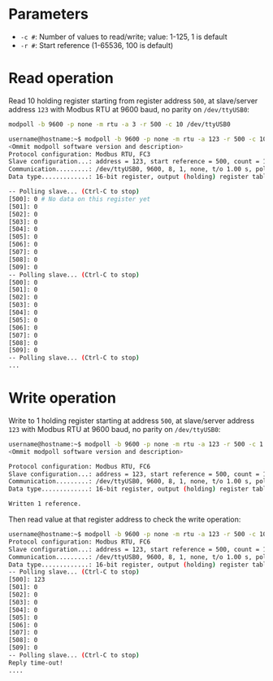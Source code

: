 # Parameters
* ``-c #``: Number of values to read/write; value: 1-125, 1 is default
* ``-r #``: Start reference (1-65536, 100 is default)

# Read operation

Read 10 holding register starting from register address ``500``, at slave/server address ``123`` with Modbus RTU at 9600 baud, no parity on ``/dev/ttyUSB0``:
```sh
modpoll -b 9600 -p none -m rtu -a 3 -r 500 -c 10 /dev/ttyUSB0
```
```sh
username@hostname:~$ modpoll -b 9600 -p none -m rtu -a 123 -r 500 -c 10 /dev/ttyUSB0
<Ommit modpoll software version and description>
Protocol configuration: Modbus RTU, FC3
Slave configuration...: address = 123, start reference = 500, count = 10
Communication.........: /dev/ttyUSB0, 9600, 8, 1, none, t/o 1.00 s, poll rate 1000 ms
Data type.............: 16-bit register, output (holding) register table

-- Polling slave... (Ctrl-C to stop)
[500]: 0 # No data on this register yet
[501]: 0
[502]: 0
[503]: 0
[504]: 0
[505]: 0
[506]: 0
[507]: 0
[508]: 0
[509]: 0
-- Polling slave... (Ctrl-C to stop)
[500]: 0
[501]: 0
[502]: 0
[503]: 0
[504]: 0
[505]: 0
[506]: 0
[507]: 0
[508]: 0
[509]: 0
-- Polling slave... (Ctrl-C to stop)
...
```
# Write operation
Write to 1 holding register starting at address ``500``, at slave/server address ``123`` with Modbus RTU at 9600 baud, no parity on ``/dev/ttyUSB0``:
```sh
username@hostname:~$ modpoll -b 9600 -p none -m rtu -a 123 -r 500 -c 1 /dev/ttyUSB0 123
<Ommit modpoll software version and description>

Protocol configuration: Modbus RTU, FC6
Slave configuration...: address = 123, start reference = 500, count = 1
Communication.........: /dev/ttyUSB0, 9600, 8, 1, none, t/o 1.00 s, poll rate 1000 ms
Data type.............: 16-bit register, output (holding) register table

Written 1 reference.
```
Then read value at that register address to check the write operation:
```sh
username@hostname:~$ modpoll -b 9600 -p none -m rtu -a 123 -r 500 -c 10 /dev/ttyUSB0
Protocol configuration: Modbus RTU, FC6
Slave configuration...: address = 123, start reference = 500, count = 1
Communication.........: /dev/ttyUSB0, 9600, 8, 1, none, t/o 1.00 s, poll rate 1000 ms
Data type.............: 16-bit register, output (holding) register table
-- Polling slave... (Ctrl-C to stop)
[500]: 123
[501]: 0
[502]: 0
[503]: 0
[504]: 0
[505]: 0
[506]: 0
[507]: 0
[508]: 0
[509]: 0
-- Polling slave... (Ctrl-C to stop)
Reply time-out!
....
```